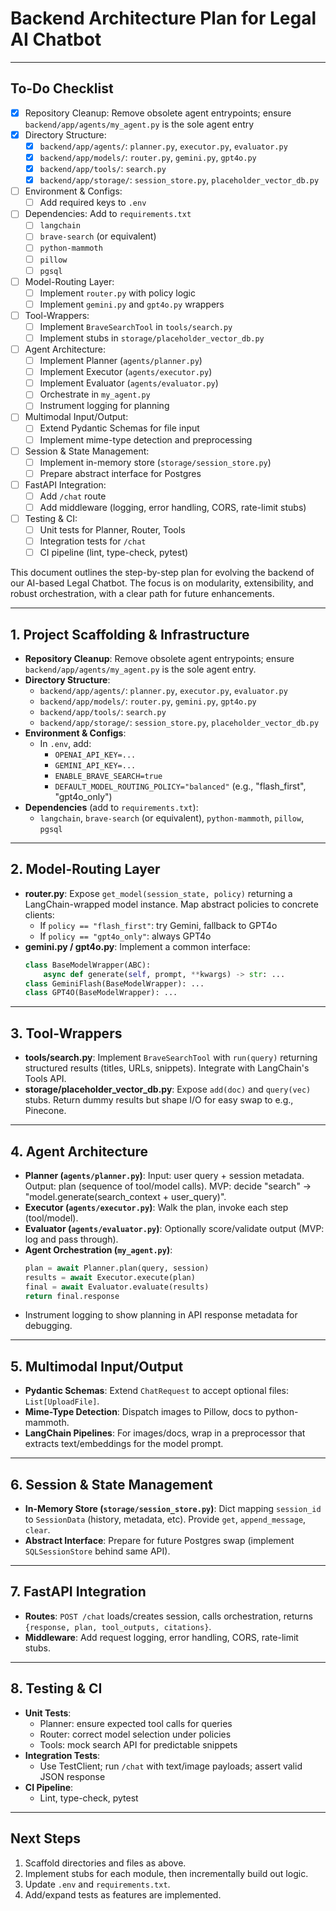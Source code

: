 # Backend Architecture Plan for Legal AI Chatbot

---

## To-Do Checklist

- [x] Repository Cleanup: Remove obsolete agent entrypoints; ensure `backend/app/agents/my_agent.py` is the sole agent entry
- [x] Directory Structure:
  - [x] `backend/app/agents/`: `planner.py`, `executor.py`, `evaluator.py`
  - [x] `backend/app/models/`: `router.py`, `gemini.py`, `gpt4o.py`
  - [x] `backend/app/tools/`: `search.py`
  - [x] `backend/app/storage/`: `session_store.py`, `placeholder_vector_db.py`
- [ ] Environment & Configs:
  - [ ] Add required keys to `.env`
- [ ] Dependencies: Add to `requirements.txt`
  - [ ] `langchain`
  - [ ] `brave-search` (or equivalent)
  - [ ] `python-mammoth`
  - [ ] `pillow`
  - [ ] `pgsql`
- [ ] Model-Routing Layer:
  - [ ] Implement `router.py` with policy logic
  - [ ] Implement `gemini.py` and `gpt4o.py` wrappers
- [ ] Tool-Wrappers:
  - [ ] Implement `BraveSearchTool` in `tools/search.py`
  - [ ] Implement stubs in `storage/placeholder_vector_db.py`
- [ ] Agent Architecture:
  - [ ] Implement Planner (`agents/planner.py`)
  - [ ] Implement Executor (`agents/executor.py`)
  - [ ] Implement Evaluator (`agents/evaluator.py`)
  - [ ] Orchestrate in `my_agent.py`
  - [ ] Instrument logging for planning
- [ ] Multimodal Input/Output:
  - [ ] Extend Pydantic Schemas for file input
  - [ ] Implement mime-type detection and preprocessing
- [ ] Session & State Management:
  - [ ] Implement in-memory store (`storage/session_store.py`)
  - [ ] Prepare abstract interface for Postgres
- [ ] FastAPI Integration:
  - [ ] Add `/chat` route
  - [ ] Add middleware (logging, error handling, CORS, rate-limit stubs)
- [ ] Testing & CI:
  - [ ] Unit tests for Planner, Router, Tools
  - [ ] Integration tests for `/chat`
  - [ ] CI pipeline (lint, type-check, pytest)

This document outlines the step-by-step plan for evolving the backend of our AI-based Legal Chatbot. The focus is on modularity, extensibility, and robust orchestration, with a clear path for future enhancements.

---

## 1. Project Scaffolding & Infrastructure

- **Repository Cleanup**: Remove obsolete agent entrypoints; ensure `backend/app/agents/my_agent.py` is the sole agent entry.
- **Directory Structure**:
  - `backend/app/agents/`: `planner.py`, `executor.py`, `evaluator.py`
  - `backend/app/models/`: `router.py`, `gemini.py`, `gpt4o.py`
  - `backend/app/tools/`: `search.py`
  - `backend/app/storage/`: `session_store.py`, `placeholder_vector_db.py`
- **Environment & Configs**:
  - In `.env`, add:
    - `OPENAI_API_KEY=...`
    - `GEMINI_API_KEY=...`
    - `ENABLE_BRAVE_SEARCH=true`
    - `DEFAULT_MODEL_ROUTING_POLICY="balanced"` (e.g., "flash_first", "gpt4o_only")
- **Dependencies** (add to `requirements.txt`):
  - `langchain`, `brave-search` (or equivalent), `python-mammoth`, `pillow`, `pgsql`

---

## 2. Model-Routing Layer

- **router.py**: Expose `get_model(session_state, policy)` returning a LangChain-wrapped model instance. Map abstract policies to concrete clients:
  - If `policy == "flash_first"`: try Gemini, fallback to GPT4o
  - If `policy == "gpt4o_only"`: always GPT4o
- **gemini.py / gpt4o.py**: Implement a common interface:
  ```python
  class BaseModelWrapper(ABC):
      async def generate(self, prompt, **kwargs) -> str: ...
  class GeminiFlash(BaseModelWrapper): ...
  class GPT4O(BaseModelWrapper): ...
  ```

---

## 3. Tool-Wrappers

- **tools/search.py**: Implement `BraveSearchTool` with `run(query)` returning structured results (titles, URLs, snippets). Integrate with LangChain's Tools API.
- **storage/placeholder_vector_db.py**: Expose `add(doc)` and `query(vec)` stubs. Return dummy results but shape I/O for easy swap to e.g., Pinecone.

---

## 4. Agent Architecture

- **Planner (`agents/planner.py`)**: Input: user query + session metadata. Output: plan (sequence of tool/model calls). MVP: decide "search" → "model.generate(search_context + user_query)".
- **Executor (`agents/executor.py`)**: Walk the plan, invoke each step (tool/model).
- **Evaluator (`agents/evaluator.py`)**: Optionally score/validate output (MVP: log and pass through).
- **Agent Orchestration (`my_agent.py`)**:
  ```python
  plan = await Planner.plan(query, session)
  results = await Executor.execute(plan)
  final = await Evaluator.evaluate(results)
  return final.response
  ```
- Instrument logging to show planning in API response metadata for debugging.

---

## 5. Multimodal Input/Output

- **Pydantic Schemas**: Extend `ChatRequest` to accept optional files: `List[UploadFile]`.
- **Mime-Type Detection**: Dispatch images to Pillow, docs to python-mammoth.
- **LangChain Pipelines**: For images/docs, wrap in a preprocessor that extracts text/embeddings for the model prompt.

---

## 6. Session & State Management

- **In-Memory Store (`storage/session_store.py`)**: Dict mapping `session_id` to `SessionData` (history, metadata, etc). Provide `get`, `append_message`, `clear`.
- **Abstract Interface**: Prepare for future Postgres swap (implement `SQLSessionStore` behind same API).

---

## 7. FastAPI Integration

- **Routes**: `POST /chat` loads/creates session, calls orchestration, returns `{response, plan, tool_outputs, citations}`.
- **Middleware**: Add request logging, error handling, CORS, rate-limit stubs.

---

## 8. Testing & CI

- **Unit Tests**:
  - Planner: ensure expected tool calls for queries
  - Router: correct model selection under policies
  - Tools: mock search API for predictable snippets
- **Integration Tests**:
  - Use TestClient; run `/chat` with text/image payloads; assert valid JSON response
- **CI Pipeline**:
  - Lint, type-check, pytest

---

## Next Steps

1. Scaffold directories and files as above.
2. Implement stubs for each module, then incrementally build out logic.
3. Update `.env` and `requirements.txt`.
4. Add/expand tests as features are implemented.